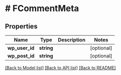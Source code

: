 # # FCommentMeta

## Properties

Name | Type | Description | Notes
------------ | ------------- | ------------- | -------------
**wp_user_id** | **string** |  | [optional]
**wp_post_id** | **string** |  | [optional]

[[Back to Model list]](../../README.md#models) [[Back to API list]](../../README.md#endpoints) [[Back to README]](../../README.md)
